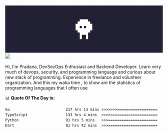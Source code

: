 ![banner](.github/banner.gif)
<img src="https://user-images.githubusercontent.com/73097560/115834477-dbab4500-a447-11eb-908a-139a6edaec5c.gif"></p>

Hi, I'm Pradana, DevSecOps Enthusiast and Backend Developer. Learn very much of devops, security, and programming language and curious about new stack of programming. Experience in freelance and volunteer organization. And this my waka time , to show are the statistics of programming languages that I often use

📊 **Quote Of The Day is:**
<!--START_SECTION:waka-->

```txt
Go                         217 hrs 13 mins >>>>>>>==================   29.03 %
TypeScript                 133 hrs 4 mins  >>>>=====================   17.79 %
Python                     91 hrs 5 mins   >>>======================   12.18 %
Dart                       81 hrs 42 mins  >>>======================   10.92 %
```

<!--END_SECTION:waka-->
